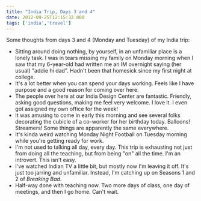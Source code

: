 ```yaml
---
title: "India Trip, Days 3 and 4"
date: 2012-09-25T12:15:32.000
tags: ['india','travel']
---
```


Some thoughts from days 3 and 4 (Monday and Tuesday) of my India trip:

- Sitting around doing nothing, by yourself, in an unfamiliar place is a lonely task. I was in tears missing my family on Monday morning when I saw that my 6-year-old had written me an IM overnight saying (her usual) "addie hi dad". Hadn't been that homesick since my first night at college.
- It's a lot better when you can spend your days working. Feels like I have purpose and a good reason for coming over here.
- The people over here at our India Design Center are fantastic. Friendly, asking good questions, making me feel very welcome. I love it. I even got assigned my own office for the week!
- It was amusing to come in early this morning and see several folks decorating the cubicle of a co-worker for her birthday today. Balloons! Streamers! Some things are apparently the same everywhere.
- It's kinda weird watching Monday Night Football on Tuesday morning while you're getting ready for work.
- I'm not used to talking all day, every day. This trip is exhausting not just from doing all the teaching, but from being "on" all the time. I'm an introvert. This isn't easy.
- I've watched Indian TV a little bit, but mostly now I'm leaving it off. It's just too jarring and unfamiliar. Instead, I'm catching up on Seasons 1 and 2 of _Breaking Bad_.
- Half-way done with teaching now. Two more days of class, one day of meetings, and then I go home. Can't wait.
